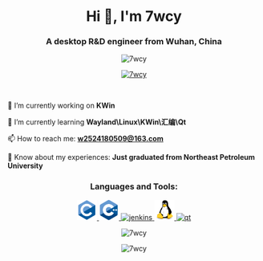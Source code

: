 <h1 align="center">Hi 👋, I'm 7wcy</h1>
<h3 align="center">A desktop R&D engineer from Wuhan, China</h3>

<p align="center">
  <img src="https://komarev.com/ghpvc/?username=7wcy&label=Profile%20views&color=0e75b6&style=flat" alt="7wcy" />
</p>

<p align="center">
  <a href="https://github.com/ryo-ma/github-profile-trophy">
    <img src="https://github-profile-trophy.vercel.app/?username=7wcy" alt="7wcy" />
  </a>
</p>

<p align="center">
  <a href="https://twitter.com/" target="blank">
    <img src="https://img.shields.io/twitter/follow/?logo=twitter&style=for-the-badge" alt="" />
  </a>
</p>

🔭 I’m currently working on **KWin**

🌱 I’m currently learning **Wayland\Linux\KWin\汇编\Qt**

📫 How to reach me: **w2524180509@163.com**

📄 Know about my experiences: **Just graduated from Northeast Petroleum University**

<h3 align="center">Languages and Tools:</h3>
<p align="center">
  <a href="https://www.cprogramming.com/" target="_blank" rel="noreferrer">
    <img src="https://raw.githubusercontent.com/devicons/devicon/master/icons/c/c-original.svg" alt="c" width="40" height="40"/>
  </a>
  <a href="https://www.w3schools.com/cpp/" target="_blank" rel="noreferrer">
    <img src="https://raw.githubusercontent.com/devicons/devicon/master/icons/cplusplus/cplusplus-original.svg" alt="cplusplus" width="40" height="40"/>
  </a>
  <a href="https://www.jenkins.io" target="_blank" rel="noreferrer">
    <img src="https://www.vectorlogo.zone/logos/jenkins/jenkins-icon.svg" alt="jenkins" width="40" height="40"/>
  </a>
  <a href="https://www.linux.org/" target="_blank" rel="noreferrer">
    <img src="https://raw.githubusercontent.com/devicons/devicon/master/icons/linux/linux-original.svg" alt="linux" width="40" height="40"/>
  </a>
  <a href="https://www.qt.io/" target="_blank" rel="noreferrer">
    <img src="https://upload.wikimedia.org/wikipedia/commons/0/0b/Qt_logo_2016.svg" alt="qt" width="40" height="40"/>
  </a>
</p>

<p align="center">
  <img src="https://github-readme-stats.vercel.app/api?username=7wcy&show_icons=true&locale=en&count_private=true&theme=gruvbox" alt="7wcy" />
</p>

<p align="center">
  <img src="https://github-readme-streak-stats.herokuapp.com/?user=7wcy" alt="7wcy" />
</p>
